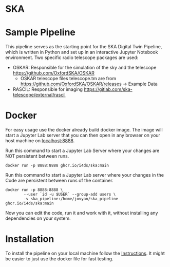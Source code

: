 # SKA

# Sample Pipeline

This pipeline serves as the starting point for the SKA Digital Twin Pipeline, which is written in Python and set up in an interactive Jupyter Notebook environment. Two specific radio telescope packages are used:

- OSKAR: Responsible for the simulation of the sky and the telescope https://github.com/OxfordSKA/OSKAR
	- OSKAR telescope files telescope.tm are from https://github.com/OxfordSKA/OSKAR/releases -> Example Data
- RASCIL: Responsible for imaging https://gitlab.com/ska-telescope/external/rascil

# Docker

For easy usage use the docker already build docker image.
The image will start a Jupyter Lab server that you can then open in any browser on your host machine on [localhost:8888](localhost:8888).

Run this command to start a Jupyter Lab Server where your changes are NOT persistent between runs.
```shell
docker run -p 8888:8888 ghcr.io/i4ds/ska:main
```

Run this command to start a Jupyter Lab server where your changes in the Code are persistent between runs of the container.
```shell
docker run -p 8888:8888 \
 		--user `id -u $USER` --group-add users \
 		-v ska_pipeline:/home/jovyan/ska_pipeline ghcr.io/i4ds/ska:main
```

Now you can edit the code, run it and work with it, without installing any dependencies on your system.


# Installation

To install the pipeline on your local machine follow the [Instructions](doc/Installation.md). 
It might be easier to just use the docker file for fast testing.

